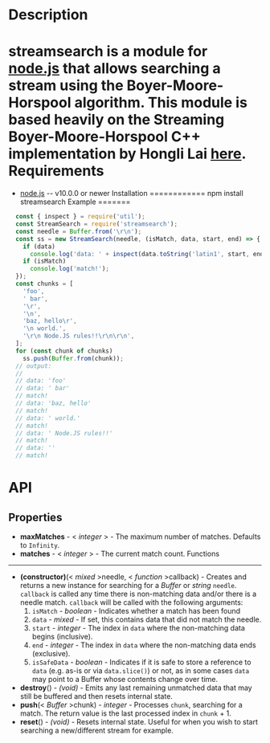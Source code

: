 Description
===========
streamsearch is a module for [node.js](http://nodejs.org/) that allows searching a stream using the Boyer-Moore-Horspool algorithm.
This module is based heavily on the Streaming Boyer-Moore-Horspool C++ implementation by Hongli Lai [here](https://github.com/FooBarWidget/boyer-moore-horspool).
Requirements
============
* [node.js](http://nodejs.org/) -- v10.0.0 or newer
Installation
============
    npm install streamsearch
Example
=======
```js
  const { inspect } = require('util');
  const StreamSearch = require('streamsearch');
  const needle = Buffer.from('\r\n');
  const ss = new StreamSearch(needle, (isMatch, data, start, end) => {
    if (data)
      console.log('data: ' + inspect(data.toString('latin1', start, end)));
    if (isMatch)
      console.log('match!');
  });
  const chunks = [
    'foo',
    ' bar',
    '\r',
    '\n',
    'baz, hello\r',
    '\n world.',
    '\r\n Node.JS rules!!\r\n\r\n',
  ];
  for (const chunk of chunks)
    ss.push(Buffer.from(chunk));
  // output:
  //
  // data: 'foo'
  // data: ' bar'
  // match!
  // data: 'baz, hello'
  // match!
  // data: ' world.'
  // match!
  // data: ' Node.JS rules!!'
  // match!
  // data: ''
  // match!
```
API
===
Properties
----------
* **maxMatches** - < _integer_ > - The maximum number of matches. Defaults to `Infinity`.
* **matches** - < _integer_ > - The current match count.
Functions
---------
* **(constructor)**(< _mixed_ >needle, < _function_ >callback) - Creates and returns a new instance for searching for a _Buffer_ or _string_ `needle`. `callback` is called any time there is non-matching data and/or there is a needle match. `callback` will be called with the following arguments:
  1. `isMatch` - _boolean_ - Indicates whether a match has been found
  2. `data` - _mixed_ - If set, this contains data that did not match the needle.
  3. `start` - _integer_ - The index in `data` where the non-matching data begins (inclusive).
  4. `end` - _integer_ - The index in `data` where the non-matching data ends (exclusive).
  5. `isSafeData` - _boolean_ - Indicates if it is safe to store a reference to `data` (e.g. as-is or via `data.slice()`) or not, as in some cases `data` may point to a Buffer whose contents change over time.
* **destroy**() - _(void)_ - Emits any last remaining unmatched data that may still be buffered and then resets internal state.
* **push**(< _Buffer_ >chunk) - _integer_ - Processes `chunk`, searching for a match. The return value is the last processed index in `chunk` + 1.
* **reset**() - _(void)_ - Resets internal state. Useful for when you wish to start searching a new/different stream for example.
